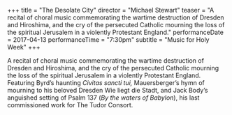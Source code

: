 +++
title = "The Desolate City"
director = "Michael Stewart"
teaser = "A recital of choral music commemorating the wartime destruction of Dresden and Hiroshima, and the cry of the persecuted Catholic mourning the loss of the spiritual Jerusalem in a violently Protestant England."
performanceDate = 2017-04-13
performanceTime = "7:30pm"
subtitle = "Music for Holy Week"
+++

A recital of choral music commemorating the wartime destruction of Dresden and Hiroshima, and the cry of the persecuted Catholic mourning the loss of the spiritual Jerusalem in a violently Protestant England. Featuring Byrd’s haunting *Civitas sancti tui,* Mauersberger’s hymn of mourning to his beloved Dresden Wie liegt die Stadt, and Jack Body’s anguished setting of Psalm 137 (*By the waters of Babylon*), his last commissioned work for The Tudor Consort.
